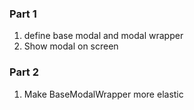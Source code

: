 ### Part 1 
1. define base modal  and  modal wrapper
2. Show modal on screen


### Part 2 

1. Make BaseModalWrapper more elastic
